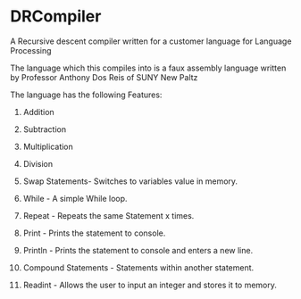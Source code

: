 # DRCompiler
A Recursive descent compiler written for a customer language for Language Processing

The language which this compiles into is a faux assembly language written by Professor Anthony Dos Reis of SUNY New Paltz

The language has the following Features:

1) Addition

2) Subtraction

3) Multiplication

4) Division

5) Swap Statements- Switches to variables value in memory.

6) While - A simple While loop.

7) Repeat - Repeats the same Statement x times.

8) Print - Prints the statement to console.

9) Println - Prints the statement to console and enters a new line.

10) Compound Statements - Statements within another statement.

11) Readint - Allows the user to input an integer and stores it to memory.

